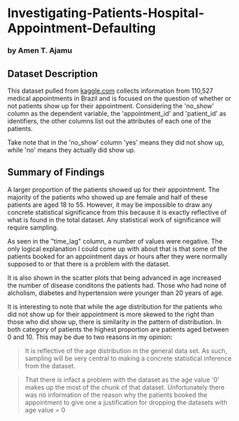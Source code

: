 # Investigating-Patients-Hospital-Appointment-Defaulting
### by Amen T. Ajamu
## Dataset Description 

This dataset pulled from [kaggle.com](https://www.kaggle.com/joniarroba/noshowappointments) collects information from 110,527 medical appointments in Brazil and is focused on the question of whether or not patients show up for their appointment. Considering the 'no_show' column as the dependent variable, the 'appointment_id' and 'patient_id' as identifiers, the other columns list out the attributes of each one of the patients.


Take note that in the 'no_show' column 'yes' means they did not show up, while 'no' means they actually did show up.

## Summary of Findings

A larger proportion of the patients showed up for their appointment. The majority of the patients who showed up are female and half of these patients are aged 18 to 55. However, it may be impossible to draw any concrete statistical significance from this because it is exactly reflective of what is found in the total dataset. Any statistical work of significance will require sampling.

As seen in the "time_lag" column, a number of values were negative. The only logical explanation I could come up with about that is that some of the patients booked for an appointment days or hours after they were normally supposed to or that there is a problem with the dataset.

It is also shown in the scatter plots that being advanced in age increased the number of disease conditons the patients had. Those who had none of alcholism, diabetes and hypertension were younger than 20 years of age.

It is interesting to note that while the age distribution for the patients who did not show up for their appointment is more skewed to the right than those who did show up, there is similarity in the pattern of distribution. In both category of patients the highest proportion are patients aged between 0 and 10. This may be due to two reasons in my opinion:

>It is reflective of the age distribution in the general data set. As such, sampling will be very central to making a concrete statistical inference from the dataset. 
       
>That there is infact a problem with the dataset as the age value '0' makes up the most of the chunk of that dataset. Unfortunately there was no information of the reason why the patients booked the appointment to give one a justification for dropping the datasets with age value = 0
